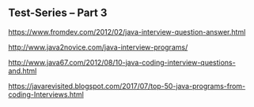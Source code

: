 Test-Series – Part 3
---

https://www.fromdev.com/2012/02/java-interview-question-answer.html

http://www.java2novice.com/java-interview-programs/

http://www.java67.com/2012/08/10-java-coding-interview-questions-and.html

https://javarevisited.blogspot.com/2017/07/top-50-java-programs-from-coding-Interviews.html
